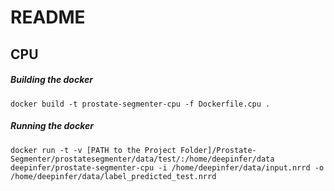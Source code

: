 # README

## CPU

##### Building the docker
```
docker build -t prostate-segmenter-cpu -f Dockerfile.cpu .
```

##### Running the docker
```
docker run -t -v [PATH to the Project Folder]/Prostate-Segmenter/prostatesegmenter/data/test/:/home/deepinfer/data deepinfer/prostate-segmenter-cpu -i /home/deepinfer/data/input.nrrd -o /home/deepinfer/data/label_predicted_test.nrrd
```
